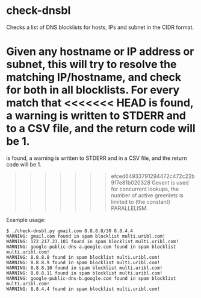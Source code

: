 check-dnsbl
===========

Checks a list of DNS blocklists for hosts, IPs and subnet in the CIDR format.

Given any hostname or IP address or subnet, this will try to resolve the matching
IP/hostname, and check for both in all blocklists. For every match that
<<<<<<< HEAD
is found, a warning is written to STDERR and to a CSV file, and the return code will be 1.
=======
is found, a warning is written to STDERR and in a CSV file, and the return code will be 1.
>>>>>>> efced64933791294472c472c22b9f7e81b020328
Gevent is used for concurrent lookups, the number of active greenlets
is limited to (the constant) PARALLELISM.

Example usage:

```
$ ./check-dnsbl.py gmail.com 8.8.8.8/30 8.8.4.4 
WARNING: gmail.com found in spam blocklist multi.uribl.com!
WARNING: 172.217.23.101 found in spam blocklist multi.uribl.com!
WARNING: google-public-dns-a.google.com found in spam blocklist multi.uribl.com!
WARNING: 8.8.8.8 found in spam blocklist multi.uribl.com!
WARNING: 8.8.8.9 found in spam blocklist multi.uribl.com!
WARNING: 8.8.8.10 found in spam blocklist multi.uribl.com!
WARNING: 8.8.8.11 found in spam blocklist multi.uribl.com!
WARNING: google-public-dns-b.google.com found in spam blocklist multi.uribl.com!
WARNING: 8.8.4.4 found in spam blocklist multi.uribl.com!
```
